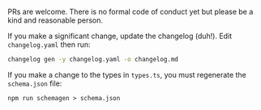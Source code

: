 PRs are welcome. There is no formal code of conduct yet but please be a kind and reasonable person.

If you make a significant change, update the changelog (duh!). Edit `changelog.yaml` then run:

```bash
changelog gen -y changelog.yaml -o changelog.md
```

If you make a change to the types in `types.ts`, you must regenerate the `schema.json` file:

```
npm run schemagen > schema.json
```
